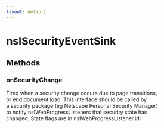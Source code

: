 ```yaml
---
layout: default
---
```


# nsISecurityEventSink #

## Methods ##

### onSecurityChange ###
  
Fired when a security change occurs due to page transitions,  
or end document load. This interface should be called by  
a security package (eg Netscape Personal Security Manager)  
to notify nsIWebProgressListeners that security state has  
changed. State flags are in nsIWebProgressListener.idl  
  
